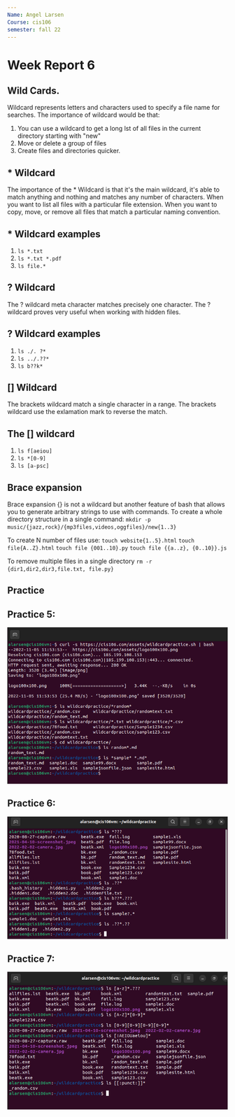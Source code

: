 ```yaml
---
Name: Angel Larsen
Course: cis106
semester: fall 22
--- 
```


# Week Report 6

## Wild Cards.
Wildcard represents letters and characters used to specify a file name for searches. 
The importance of wildcard would be that:
1. You can use a wildcard to get a long lst of all files in the current directory starting with "new"
2. Move or delete a group of files
3. Create files and directories quicker.

## * Wildcard
The importance of the * Wildcard is that it's the main wildcard, it's able to match anything and nothing and matches any number of characters.
When you want to list all files with a particular file extension. 
When you want to copy, move, or remove all files that match a particular naming convention. 

## * Wildcard examples
1. `ls *.txt`
2. `ls *.txt *.pdf`
3. `ls file.*`


## ? Wildcard
The ? wildcard meta character matches precisely one character. 
The ? wildcard proves very useful
when working with hidden files.

## ? Wildcard examples
1. `ls ./. ?*`
2. `ls ../.??*`
3. `ls b??k*`
   
## [] Wildcard
The brackets wildcard match a single character in a range.
The brackets wildcard use the exlamation mark to reverse the match.

## The [] wildcard
1. `ls f[aeiou]`
2. `ls *[0-9]`
3. `ls [a-psc]`

## Brace expansion
Brace expansion {} is not a wildcard but another feature of bash that allows you to generate arbitrary strings to use with commands.
To create a whole directory structure in a single command:
`mkdir -p music/{jazz,rock}/{mp3files,videos,oggfiles}/new{1..3}`

To create N number of files use: 
`touch website{1..5}.html`
`touch file{A..Z}.html`
`touch file {001..10}.py`
`touch file {{a..z}, {0..10}}.js`

To remove multiple files in a single directory
`rm -r {dir1,dir2,dir3,file.txt, file.py}`

## Practice

## Practice 5:
![wr6](prac5.png)

## Practice 6:
![wr6](prac6.png)

## Practice 7:
![wr6](prac7.png)